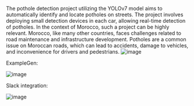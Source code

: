 The pothole detection project utilizing the YOLOv7 model aims to automatically
identify and locate potholes on streets. The project involves deploying small
detection devices in each car, allowing real-time detection of potholes. In the
context of Morocco, such a project can be highly relevant. Morocco, like many
other countries, faces challenges related to road maintenance and infrastructure
development. Potholes are a common issue on Moroccan roads, which can lead
to accidents, damage to vehicles, and inconvenience for drivers and pedestrians.
![image](https://github.com/ouwais1922/MLOps-TFX/assets/72993155/212a892a-86d4-475c-866a-5c10252042c2)

ExampleGen:


![image](https://github.com/ouwais1922/MLOps-TFX/assets/72993155/34627bfa-9764-47ee-85b5-038651c5e88a)

Slack integration:


![image](https://github.com/ouwais1922/MLOps-TFX/assets/72993155/cb47e2f5-f15a-411a-a19e-021440d217ef)

